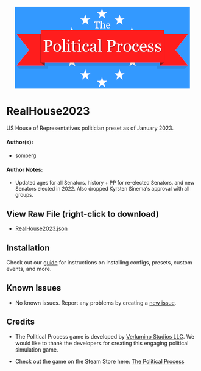 <p align="center">
  <img src="https://raw.githubusercontent.com/notchrisbutler/tpp-mods/main/assets/tpp.webp" alt="The Political Process Game banner" />
</p>

# RealHouse2023 
US House of Representatives politician preset as of January 2023.

#### Author(s):
- <span style="font-size: small;">somberg</span>

#### Author Notes:
<ul>
  <li style="font-size: small";>Updated ages for all Senators, history + PP for re-elected Senators, and new Senators elected in 2022. Also dropped Kyrsten Sinema's approval with all groups.
</ul>
</p>

## View Raw File (right-click to download)

- [RealHouse2023.json](https://raw.githubusercontent.com/notchrisbutler/tpp-mods/main/presets/RealHouse2023/RealHouse2023.json)

## Installation

Check out our [guide](README.md#installation) for instructions on installing configs, presets, custom events, and more.

## Known Issues

- No known issues. Report any problems by creating a [new issue](https://github.com/notchrisbutler/tpp-mods/issues/new).

## Credits

- The Political Process game is developed by [Verlumino Studios LLC](https://www.thepoliticalprocess.com/). We would like to thank the developers for creating this engaging political simulation game.

- Check out the game on the Steam Store here: [The Political Process](https://store.steampowered.com/app/1184770/The_Political_Process/)
